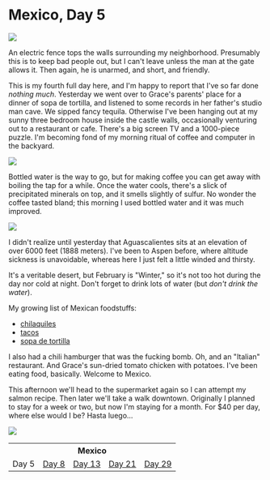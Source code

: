 Mexico, Day 5
=============

![](../site/mexico_1_small.jpg)

An electric fence tops the walls surrounding my neighborhood.  Presumably
this is to keep bad people out, but I can't leave unless the man at the gate
allows it.  Then again, he is unarmed, and short, and friendly.

This is my fourth full day here, and I'm happy to report that I've so far
done _nothing much_. Yesterday we went over to Grace's parents' place for a
dinner of sopa de tortilla, and listened to some records in her father's
studio man cave. We sipped fancy tequila. Otherwise I've been hanging out at
my sunny three bedroom house inside the castle walls, occasionally venturing
out to a restaurant or cafe. There's a big screen TV and a 1000-piece
puzzle. I'm becoming fond of my morning ritual of coffee and computer in the
backyard.

![](../site/mexico_2_small.jpg)

Bottled water is the way to go, but for making coffee you can get away with
boiling the tap for a while.  Once the water cools, there's a slick of
precipitated minerals on top, and it smells slightly of sulfur.  No wonder
the coffee tasted bland; this morning I used bottled water and it was much
improved.

![](../site/mexico_3_small.jpg)

I didn't realize until yesterday that Aguascalientes sits at an elevation of
over 6000 feet (1888 meters).  I've been to Aspen before, where altitude
sickness is unavoidable, whereas here I just felt a little winded and thirsty.

It's a veritable desert, but February is "Winter," so it's not too hot
during the day nor cold at night.  Don't forget to drink lots of water (but
_don't drink the water_).

My growing list of Mexican foodstuffs:

- [chilaquiles][1]
- [tacos][2]
- [sopa de tortilla][3]

I also had a chili hamburger that was the fucking bomb. Oh, and an "Italian"
restaurant. And Grace's sun-dried tomato chicken with potatoes. I've been
eating food, basically. Welcome to Mexico.

This afternoon we'll head to the supermarket again so I can attempt my salmon
recipe.  Then later we'll take a walk downtown.  Originally I planned to stay
for a week or two, but now I'm staying for a month.  For $40 per day, where
else would I be?  Hasta luego...

![](../site/mexico_4_small.jpg)

<table class="series">
  <tr><th colspan="5">Mexico</th></tr>
  <tr>
    <td>Day 5</td>
    <td><a href="../site/mexico2.html">Day 8</a></td>
    <td><a href="../site/mexico3.html">Day 13</a></td>
    <td><a href="../site/mexico4.html">Day 21</a></td>
    <td><a href="../site/mexico5.html">Day 29</a></td>
  </tr>
</table>

[1]: https://en.wikipedia.org/wiki/Chilaquiles
[2]: https://en.wikipedia.org/wiki/Taco
[3]: https://en.wikipedia.org/wiki/Tortilla_soup
